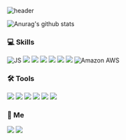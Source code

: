 ![header](https://capsule-render.vercel.app/api?type=waving&height=200&text=Nokyu%20Lee&fontAlign=50&fontAlignY=40&color=gradient)

 ![Anurag's github stats](https://github-readme-stats.vercel.app/api?username=nklee6300&show_icons=true&theme=tokyonight)


### 💻 Skills

![JS](https://img.shields.io/badge/JavaScript-F7DF1E?style=flat-square&logo=JavaScript&logoColor=black) ![](https://img.shields.io/badge/Python-3776AB?style=flat-square&logo=Python&logoColor=white) ![](https://img.shields.io/badge/Html-E34F26?style=flat-square&logo=HTML5&logoColor=white) ![](https://img.shields.io/badge/CSS-1572B6?style=flat-square&logo=CSS3&logoColor=white) 
![](https://img.shields.io/badge/Flask-000000?style=flat-square&logo=Flask&logoColor=white) ![](https://img.shields.io/badge/Node.js-339933?style=flat-square&logo=Node.js&logoColor=white) ![](https://img.shields.io/badge/Express-000000?style=flat-square&logo=Express&logoColor=white) <img alt="Amazon AWS" src ="https://img.shields.io/badge/Amazon AWS-232F3E.svg?&style=for-the-badge&logo=Amazon AWS&logoColor=white"/>

### 🛠 Tools

  <img src="https://img.shields.io/badge/VSCode-007ACC?style=flat&logo=Visual Studio Code&logoColor=white"/>
  <img src="https://img.shields.io/badge/PyCharm-48A842?style=flat-badge&logo=pycharm&logoColor=white"/>
  <img src="https://img.shields.io/badge/Git-F05032?style=flat&logo=Git&logoColor=white"/>
  <img src="https://img.shields.io/badge/Github-181717?style=flat&logo=github&logoColor=white">
  <img src="https://img.shields.io/badge/Slack-4A154B?style=flat&logo=Slack&logoColor=white"/>
  <img src="https://img.shields.io/badge/Notion-000000?style=flat&logo=Notion&logoColor=white"/>


### 📩  Me

  <a href="nogi3001@gmail.com" target="_blank"><img src="https://img.shields.io/badge/Gmail-EA4335?style=flat&logo=Gmail&logoColor=white"/></a>
  <a href="https://velog.io/@nklee6300"><img src="https://camo.githubusercontent.com/fe4c5886726a4a11c7a8380bddb273de7449d521ad1f958876c982cf0c380b46/68747470733a2f2f696d672e736869656c64732e696f2f62616467652f56656c6f672d3230633939373f7374796c653d666f722d7468652d737175617265266c6f676f3d56696d656f266c6f676f436f6c6f723d7768697465"/></a>
